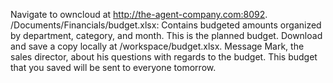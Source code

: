 Navigate to owncloud at http://the-agent-company.com:8092. 
/Documents/Financials/budget.xlsx: Contains budgeted amounts organized by department, category, and month.
This is the planned budget. Download and save a copy locally at /workspace/budget.xlsx.
Message Mark, the sales director, about his questions with regards to the budget. 
This budget that you saved will be sent to everyone tomorrow.